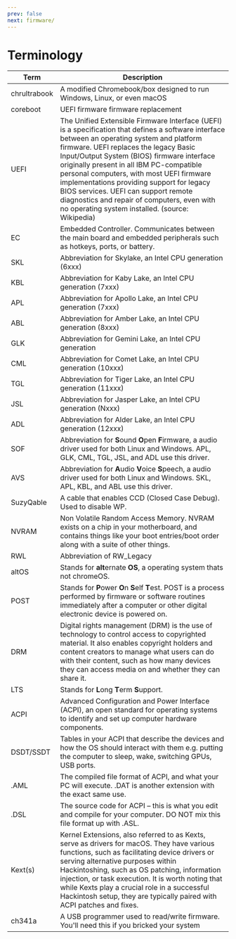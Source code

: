 ```yaml
---
prev: false
next: firmware/
---
```


# Terminology

| **Term**     | **Description**                                                                                                                                                                                                                                                                                                                                                                                                                                                                                                     |
| ------------ | ------------------------------------------------------------------------------------------------------------------------------------------------------------------------------------------------------------------------------------------------------------------------------------------------------------------------------------------------------------------------------------------------------------------------------------------------------------------------------------------------------------------- |
| chrultrabook | A modified Chromebook/box designed to run Windows, Linux, or even macOS                                                                                                                                                                                                                                                                                                                                                                                                                                             |
| coreboot     | UEFI firmware firmware replacement                                                                                                                                                                                                                                                                                                                                                                                                                                                                                  |
| UEFI         | The Unified Extensible Firmware Interface (UEFI) is a specification that defines a software interface between an operating system and platform firmware. UEFI replaces the legacy Basic Input/Output System (BIOS) firmware interface originally present in all IBM PC-compatible personal computers, with most UEFI firmware implementations providing support for legacy BIOS services. UEFI can support remote diagnostics and repair of computers, even with no operating system installed. (source: Wikipedia) |
| EC           | Embedded Controller. Communicates between the main board and embedded peripherals such as hotkeys, ports, or battery.                                                                                                                                                                                                                                                                                                                                                                                               |
| SKL          | Abbreviation for Skylake, an Intel CPU generation (6xxx)                                                                                                                                                                                                                                                                                                                                                                                                                                                            |
| KBL          | Abbreviation for Kaby Lake, an Intel CPU generation (7xxx)                                                                                                                                                                                                                                                                                                                                                                                                                                                          |
| APL          | Abbreviation for Apollo Lake, an Intel CPU generation (7xxx)                                                                                                                                                                                                                                                                                                                                                                                                                                                        |
| ABL          | Abbreviation for Amber Lake, an Intel CPU generation (8xxx)                                                                                                                                                                                                                                                                                                                                                                                                                                                         |
| GLK          | Abbreviation for Gemini Lake, an Intel CPU generation                                                                                                                                                                                                                                                                                                                                                                                                                                                               |
| CML          | Abbreviation for Comet Lake, an Intel CPU generation (10xxx)                                                                                                                                                                                                                                                                                                                                                                                                                                                        |
| TGL          | Abbreviation for Tiger Lake, an Intel CPU generation (11xxx)                                                                                                                                                                                                                                                                                                                                                                                                                                                        |
| JSL          | Abbreviation for Jasper Lake, an Intel CPU generation (Nxxx)                                                                                                                                                                                                                                                                                                                                                                                                                                                        |
| ADL          | Abbreviation for Alder Lake, an Intel CPU generation (12xxx)                                                                                                                                                                                                                                                                                                                                                                                                                                                        |
| SOF          | Abbreviation for **S**ound **O**pen **F**irmware, a audio driver used for both Linux and Windows. APL, GLK, CML, TGL, JSL, and ADL use this driver.                                                                                                                                                                                                                                                                                                                                                                 |
| AVS          | Abbreviation for **A**udio **V**oice **S**peech, a audio driver used for both Linux and Windows. SKL, APL, KBL, and ABL use this driver.                                                                                                                                                                                                                                                                                                                                                                            |
| SuzyQable    | A cable that enables CCD (Closed Case Debug). Used to disable WP.                                                                                                                                                                                                                                                                                                                                                                                                                                                   |
| NVRAM        | Non Volatile Random Access Memory. NVRAM exists on a chip in your motherboard, and contains things like your boot entries/boot order along with a suite of other things.                                                                                                                                                                                                                                                                                                                                            |
| RWL          | Abbreviation of RW_Legacy                                                                                                                                                                                                                                                                                                                                                                                                                                                                                           |
| altOS        | Stands for **alt**ernate **OS**, a operating system thats not chromeOS.                                                                                                                                                                                                                                                                                                                                                                                                                                             |
| POST         | Stands for **P**ower **O**n **S**elf **T**est. POST is a process performed by firmware or software routines immediately after a computer or other digital electronic device is powered on.                                                                                                                                                                                                                                                                                                                          |
| DRM          | Digital rights management (DRM) is the use of technology to control access to copyrighted material. It also enables copyright holders and content creators to manage what users can do with their content, such as how many devices they can access media on and whether they can share it.                                                                                                                                                                                                                         |
| LTS          | Stands for **L**ong **T**erm **S**upport.                                                                                                                                                                                                                                                                                                                                                                                                                                                                           |
| ACPI         | Advanced Configuration and Power Interface (ACPI), an open standard for operating systems to identify and set up computer hardware components.                                                                                                                                                                                                                                                                                                                                                                      |
| DSDT/SSDT    | Tables in your ACPI that describe the devices and how the OS should interact with them e.g. putting the computer to sleep, wake, switching GPUs, USB ports.                                                                                                                                                                                                                                                                                                                                                         |
| .AML         | The compiled file format of ACPI, and what your PC will execute. .DAT is another extension with the exact same use.                                                                                                                                                                                                                                                                                                                                                                                                 |
| .DSL         | The source code for ACPI – this is what you edit and compile for your computer. DO NOT mix this file format up with .ASL.                                                                                                                                                                                                                                                                                                                                                                                           |
| Kext(s)      | Kernel Extensions, also referred to as Kexts, serve as drivers for macOS. They have various functions, such as facilitating device drivers or serving alternative purposes within Hackintoshing, such as OS patching, information injection, or task execution. It is worth noting that while Kexts play a crucial role in a successful Hackintosh setup, they are typically paired with ACPI patches and fixes.                                                                                                    |
| ch341a       | A USB programmer used to read/write firmware. You'll need this if you bricked your system                                                                                                                                                                                                                                                                                                                                                                                                                           |
